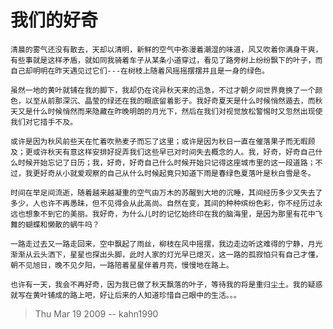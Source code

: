 # 我们的好奇

    清晨的雾气还没有散去，天却以清明，新鲜的空气中弥漫着潮湿的味道，风又吹着你满身干爽，有些事就是这样矛盾，就如同我骑着车子从某条小道穿过，看见了路旁树上纷纷飘下的叶子，而自己却明明在昨天遇见过它们---在树枝上随着风摇摇摆摆并且是一身的绿色。
    
    虽然一地的黄叶就铺在我的脚下，我却仍在诧异秋天来的迅急，不过才朝夕间世界竟换了一个颜色，以至从前那深沉、晶莹的绿还在我的眼底留着影子。我好奇夏天是什么时候悄然遁去，而秋天又是什么时候悄然而来隐藏在昨晚明朗的月光下，然后在我们对视觉放松警惕时又忽然出现使我们对它措手不及。
    
    或许是因为秋风前些天在忙着吹熟麦子而忘了这里；或许是因为秋日一直在催落果子而无暇顾及；更或许秋天有意这样安排好捉弄我们这些早已对时间失去概念的人。我，好奇，好奇自己什么时候开始忘记了日历；我，好奇，好奇自己什么时候开始只记得这座城市里的这一段道路；不过，我更好奇从小就爱观察的自己从什么时候起竟只知道下雨是春绿色夏落叶是秋白雪是冬。
    
    时间在举足间流逝，随着越来越凝重的空气由万木的苏醒到大地的沉睡，其间经历多少又失去了多少，人也许不再愚昧，但不见得会从此高尚。自然在变，其间的种种缤纷色彩，你不经历过永远也想象不到它的美丽。我好奇，为什么儿时的记忆始终印在我的脑海里，是因为那里有花中飞舞的蝴蝶和懒散的蜗牛吗？
    
    一路走过去又一路走回来，空中飘起了雨丝，柳枝在风中摇摆，我边走边听这难得的宁静，月光渐渐从云头洒下，星星也探出头脚，此时人家的灯光早已熄灭，这一路的孤寂怕只有自己才懂，朝不见旭日，晚不见夕阳，一路陪着星星伴着月亮，慢慢地在路上。
    
    也许有一天，我会不再好奇，因为我已做了秋天飘落的叶子，等待我的将是重归尘土。我的疑惑就写在黄叶铺成的路上吧，好让后来的人知道珍惜自己眼中的生活。。。

> Thu Mar 19 2009 -- kahn1990 